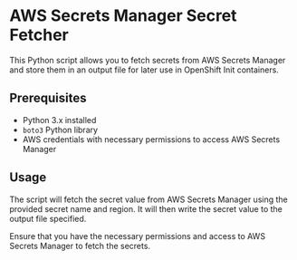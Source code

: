 # AWS Secrets Manager Secret Fetcher
This Python script allows you to fetch secrets from AWS Secrets Manager and store them in an output file for later use in OpenShift Init containers.

## Prerequisites
- Python 3.x installed
- `boto3` Python library 
- AWS credentials with necessary permissions to access AWS Secrets Manager

## Usage
The script will fetch the secret value from AWS Secrets Manager using the provided secret name and region. It will then write the secret value to the output file specified.

Ensure that you have the necessary permissions and access to AWS Secrets Manager to fetch the secrets.
